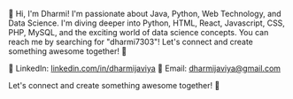 👋 Hi, I'm Dharmi! I'm passionate about Java, Python, Web Technology, and Data Science. I'm diving deeper into Python, HTML, React, Javascript, CSS, PHP, MySQL, and the exciting world of data science concepts. You can reach me by searching for "dharmi7303"! Let's connect and create something awesome together! 🚀

🔗 LinkedIn: [linkedin.com/in/dharmijaviya](https://www.linkedin.com/in/dharmijaviya/)
📧 Email: dharmijaviya@gmail.com

Let's connect and create something awesome together! 🚀
